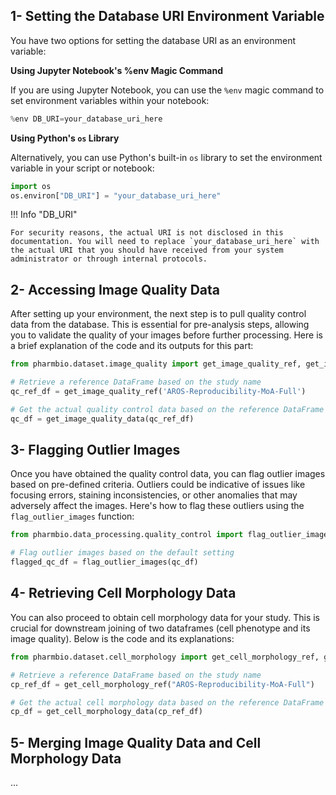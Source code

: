 ## 1- Setting the Database URI Environment Variable

You have two options for setting the database URI as an environment variable:

**Using Jupyter Notebook's %env Magic Command**

If you are using Jupyter Notebook, you can use the `%env` magic command to set environment variables within your notebook:

```python
%env DB_URI=your_database_uri_here
```

**Using Python's `os` Library**

Alternatively, you can use Python's built-in `os` library to set the environment variable in your script or notebook:

```python
import os
os.environ["DB_URI"] = "your_database_uri_here"
```

!!! Info "DB_URI"

    For security reasons, the actual URI is not disclosed in this documentation. You will need to replace `your_database_uri_here` with the actual URI that you should have received from your system administrator or through internal protocols.

## 2- Accessing Image Quality Data

After setting up your environment, the next step is to pull quality control data from the database. This is essential for pre-analysis steps, allowing you to validate the quality of your images before further processing. Here is a brief explanation of the code and its outputs for this part:

```python
from pharmbio.dataset.image_quality import get_image_quality_ref, get_image_quality_data

# Retrieve a reference DataFrame based on the study name
qc_ref_df = get_image_quality_ref('AROS-Reproducibility-MoA-Full')

# Get the actual quality control data based on the reference DataFrame
qc_df = get_image_quality_data(qc_ref_df)
```

## 3- Flagging Outlier Images

Once you have obtained the quality control data, you can flag outlier images based on pre-defined criteria. Outliers could be indicative of issues like focusing errors, staining inconsistencies, or other anomalies that may adversely affect the images. Here's how to flag these outliers using the `flag_outlier_images` function:

```python
from pharmbio.data_processing.quality_control import flag_outlier_images

# Flag outlier images based on the default setting
flagged_qc_df = flag_outlier_images(qc_df)
```

## 4- Retrieving Cell Morphology Data

You can also proceed to obtain cell morphology data for your study. This is crucial for downstream joining of two dataframes (cell phenotype and its image quality). Below is the code and its explanations:

```python
from pharmbio.dataset.cell_morphology import get_cell_morphology_ref, get_cell_morphology_data

# Retrieve a reference DataFrame based on the study name
cp_ref_df = get_cell_morphology_ref("AROS-Reproducibility-MoA-Full")

# Get the actual cell morphology data based on the reference DataFrame
cp_df = get_cell_morphology_data(cp_ref_df)
```

## 5- Merging Image Quality Data and Cell Morphology Data

...